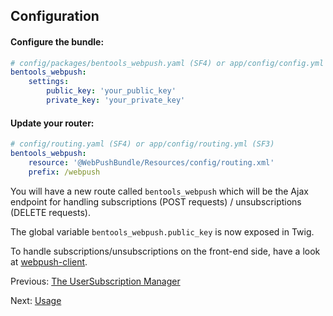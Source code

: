 ## Configuration

#### Configure the bundle:

```yaml
# config/packages/bentools_webpush.yaml (SF4) or app/config/config.yml (SF3)
bentools_webpush:
    settings:
        public_key: 'your_public_key'
        private_key: 'your_private_key'
```

#### Update your router:
```yaml
# config/routing.yaml (SF4) or app/config/routing.yml (SF3)
bentools_webpush:
    resource: '@WebPushBundle/Resources/config/routing.xml'
    prefix: /webpush
```

You will have a new route called `bentools_webpush` which will be the Ajax endpoint for handling subscriptions (POST requests) / unsubscriptions (DELETE requests).

The global variable `bentools_webpush.public_key` is now exposed in Twig.

To handle subscriptions/unsubscriptions on the front-end side, have a look at [webpush-client](https://www.npmjs.com/package/webpush-client).

Previous: [The UserSubscription Manager](02%20-%20The%20UserSubscription%20Manager.md)

Next: [Usage](04%20-%20Usage.md)
